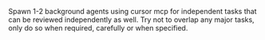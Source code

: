 Spawn 1-2 background agents using cursor mcp for independent tasks that can be reviewed independently as well. Try not to overlap any major tasks, only do so when required, carefully or when specified.